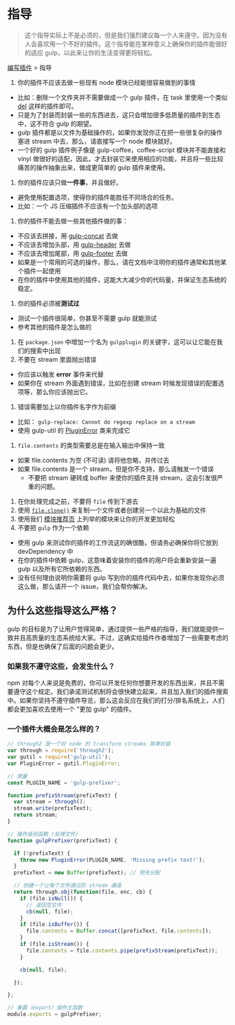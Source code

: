 # 指导

> 这个指导实际上不是必须的，但是我们强烈建议每一个人来遵守。因为没有人会喜欢用一个不好的插件。这个指导能在某种意义上确保你的插件能很好的适应 gulp，以此来让你的生活变得更将轻松。

[编写插件](README.md) > 指导

1. 你的插件不应该去做一些现有 node 模块已经能很容易做到的事情
  - 比如：删除一个文件夹并不需要做成一个 gulp 插件，在 task 里使用一个类似 [del](https://github.com/sindresorhus/del) 这样的插件即可。
  - 只是为了封装而封装一些的东西进去，这只会增加很多低质量的插件到生态中，这不符合 gulp 的期望。
  - gulp 插件都是以文件为基础操作的，如果你发现你正在把一些很复杂的操作塞进 stream 中去，那么，请直接写一个 node 模块就好。
  - 一个好的 gulp 插件例子像是 gulp-coffee，coffee-script 模块并不能直接和 vinyl 做很好的适配，因此，才去封装它来使用相应的功能，并且将一些比较痛苦的操作抽象出来，做成更简单的 gulp 插件来使用。
1. 你的插件应该只做**一件事**，并且做好。
  - 避免使用配置选项，使得你的插件能胜任不同场合的任务。
  - 比如：一个 JS 压缩插件不应该有一个加头部的选项
1. 你的插件不能去做一些其他插件做的事：
  - 不应该去拼接，用 [gulp-concat](https://github.com/contra/gulp-concat) 去做
  - 不应该去增加头部，用 [gulp-header](https://github.com/godaddy/gulp-header) 去做
  - 不应该去增加尾部，用 [gulp-footer](https://github.com/godaddy/gulp-footer) 去做
  - 如果是一个常用的可选的操作，那么，请在文档中注明你的插件通常和其他某个插件一起使用
  - 在你的插件中使用其他的插件，这能大大减少你的代码量，并保证生态系统的稳定。
1. 你的插件必须被**测试过**
  - 测试一个插件很简单，你甚至不需要 gulp 就能测试
  - 参考其他的插件是怎么做的
1.  在 `package.json` 中增加一个名为 `gulpplugin` 的关键字，这可以让它能在我们的搜索中出现
1. 不要在 stream 里面抛出错误
  - 你应该以触发 **error** 事件来代替
  - 如果你在 stream 外面遇到错误，比如在创建 stream 时候发现错误的配置选项等，那么你应该抛出它。
1. 错误需要加上以你插件名字作为前缀
  - 比如： `gulp-replace: Cannot do regexp replace on a stream`
  - 使用 gulp-util 的 [PluginError](https://github.com/gulpjs/gulp-util#new-pluginerrorpluginname-message-options) 类来完成它
1. `file.contents` 的类型需要总是在输入输出中保持一致
  - 如果 file.contents 为空 (不可读) 请将他忽略，并传过去
  - 如果 file.contents 是一个 stream，但是你不支持，那么请触发一个错误
    - 不要把 stream 硬转成 buffer 来使你的插件支持 stream，这会引发很严重的问题。
1. 在你处理完成之前，不要将 `file` 传到下游去
1. 使用 [`file.clone()`](https://github.com/gulpjs/vinyl#clone) 来复制一个文件或者创建另一个以此为基础的文件
1. 使用我们 [模块推荐页](recommended-modules.md) 上列举的模块来让你的开发更加轻松
1. 不要把 `gulp` 作为一个依赖
  - 使用 gulp 来测试你的插件的工作流这的确很酷，但请务必确保你将它放到 devDependency 中
  - 在你的插件中依赖 gulp，这意味着安装你的插件的用户将会重新安装一遍 gulp 以及所有它所依赖的东西。
  - 没有任何理由说明你需要将 gulp 写到你的插件代码中去，如果你发现你必须这么做，那么请开一个 issue，我们会帮你解决。

## 为什么这些指导这么严格？

gulp 的目标是为了让用户觉得简单，通过提供一些严格的指导，我们就能提供一致并且高质量的生态系统给大家。不过，这确实给插件作者增加了一些需要考虑的东西，但是也确保了后面的问题会更少。

### 如果我不遵守这些，会发生什么？

npm 对每个人来说是免费的，你可以开发任何你想要开发的东西出来，并且不需要遵守这个规定。我们承诺测试机制将会很快建立起来，并且加入我们的插件搜索中。如果你坚持不遵守插件导览，那么这会反应在我们的打分/排名系统上，人们都会更加喜欢去使用一个 "更加 gulp" 的插件。

### 一个插件大概会是怎么样的？

```js
// through2 是一个对 node 的 transform streams 简单封装
var through = require('through2');
var gutil = require('gulp-util');
var PluginError = gutil.PluginError;

// 常量
const PLUGIN_NAME = 'gulp-prefixer';

function prefixStream(prefixText) {
  var stream = through();
  stream.write(prefixText);
  return stream;
}

// 插件级别函数 (处理文件)
function gulpPrefixer(prefixText) {

  if (!prefixText) {
    throw new PluginError(PLUGIN_NAME, 'Missing prefix text!');
  }
  prefixText = new Buffer(prefixText); // 预先分配

  // 创建一个让每个文件通过的 stream 通道
  return through.obj(function(file, enc, cb) {
    if (file.isNull()) {
      // 返回空文件
      cb(null, file);
    }
    if (file.isBuffer()) {
      file.contents = Buffer.concat([prefixText, file.contents]);
    }
    if (file.isStream()) {
      file.contents = file.contents.pipe(prefixStream(prefixText));
    }

    cb(null, file);

  });

};

// 暴露（export）插件主函数
module.exports = gulpPrefixer;
```
